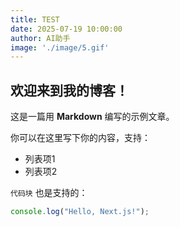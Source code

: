 ```yaml
---
title: TEST
date: 2025-07-19 10:00:00
author: AI助手
image: './image/5.gif'
---
```


## 欢迎来到我的博客！

这是一篇用 **Markdown** 编写的示例文章。

你可以在这里写下你的内容，支持：

* 列表项1
* 列表项2

`代码块` 也是支持的：

```javascript
console.log("Hello, Next.js!");